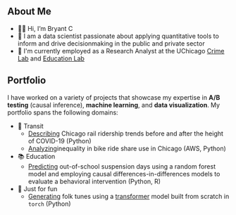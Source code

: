## About Me

* 👋🏼 Hi, I’m Bryant C
* 🌱 I am a data scientist passionate about applying quantitative tools to inform and drive decisionmaking in the public and private sector
* 🔭 I'm currently employed as a Research Analyst at the UChicago [Crime Lab](https://crimelab.uchicago.edu/) and [Education Lab](https://educationlab.uchicago.edu/)

## Portfolio

I have worked on a variety of projects that showcase my expertise in **A/B testing** (causal inference), **machine learning**, and **data visualization**. My portfolio spans the following domains:

* 🚆 Transit
   * [Describing](https://github.com/bryantco/cta-analysis) Chicago rail ridership trends before and after the height of COVID-19 (Python)
   * [Analyzing](https://github.com/bryantco/divvy-q3-2018-viz)inequality in bike ride share use in Chicago (AWS, Python)
* 📚 Education
   * [Predicting](https://github.com/bryantco/rp-portfolio) out-of-school suspension days using a random forest model and employing causal differences-in-differences models to evaluate a behavioral intervention (Python, R)
* 🎨 Just for fun
   * [Generating](https://github.com/bryantco/digs30032-music-generation) folk tunes using a [transformer](https://d2l.ai/chapter_attention-mechanisms-and-transformers/index.html) model built from scratch in `torch` (Python)
